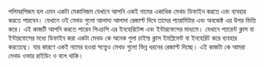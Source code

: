 পলিমরপিজম হল এমন একটা মেকানিজম যেখানে আপনি একই নামের একাধিক মেথড ডিফাইন করতে এবং ব্যবহার করতে পারবেন। যেখানে ওই মেথড গুলো আলাদা আলাদা রেজাল্ট দিবে তাদের প্যারামিটার এবং অবজেক্ট এর উপর ভিত্তি করে। এই কাজটি আপনি করতে পারেন পিএচপি এর ইনহেরিটেন্স এবং ইন্টারফেসের মাধ্যমে। যেখানে প্যারেন্ট ক্লাস বা ইন্টারফেসের মধ্যে ডিফাইন করা একটা মেথড কে অনেক গুলা চাইল্ড ক্লাস ইমপ্লিমেন্ট বা ইনহেরিট করে ব্যবহার করতেছে। যার কারণে একই নামের হওয়া সত্ত্বেও মেথড গুলো ভিন্ন ধরনের রেজাল্ট দিচ্ছে। এই কাজটা কে আমরা মেথড ওভার রাইডিং ও বলে থাকি। 